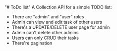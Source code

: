 "# ToDo list" 
A Collection API for a simple TODO list:
- There are "admin" and "user" roles
- Admin can view and edit task of other users
- There's a UPDATE/DELETE user page for admin
- Admin can't delete other admins
- Users can only CRUD their tasks
- There're pagination
